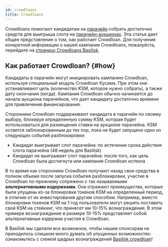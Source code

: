 ```yaml
---
id: crowdloans
title: Crowdloans
---
```


Crowdloans помогают кандидатам на [парачейн](/parachains) собрать достаточно средств для выигрыша слота на [парачейн-аукционах](/parachain_auctions). Эта статья дает общее представление о том, как работает Crowdloan. Для получения конкретной информации о нашей кампании Crowdloans, пожалуйста, перейдите на [страницу Crowdloans Basilisk](/basilisk_crowdloan).


## Как работает Crowdloan? {#how}

Кандидаты в парачейн могут инициировать кампанию Crowdloan, используя специальный модуль Crowdloan Кусама. При этом они устанавливают цель (количество KSM, которое нужно собрать), а также дату окончания (когда). Кампания Crowdloan обычно начинается до начала аукциона парачейнов, что дает кандидату достаточно времени для привлечения финансирования.

Сторонники Crowdloan поддерживают кандидата в парачейн по своему выбору, блокируя определенную сумму KSM, которая будет использоваться для размещения ставки на аукционе парачейна. KSM остается заблокированным до тех пор, пока не будет запущено одно из следующих событий разблокировки:

* Кандидат выигрывает слот парачейна: по истечении срока действия слота парачейна (48 недель для Basilisk)
* Кандидат не выигрывает слот парачейна: после того, как цель Crowdloan была достигнута или кампания Crowdloan истекла

В то время как сторонники Crowdloan получают назад свои средства в полном объеме после запуска события разблокировки, участие в Crowdloan по-прежнему сопряжено с так называемыми **альтернативными издержками**. Они отражают преимущества, которые были упущены из-за блокировки токенов KSM на определенный период, в отличие от их инвестирования другим способом. Например, вместо блокировки токенов KSM на 1 год пользователи могут решить поставить свой KSM на стейкинг, что принесет им 10-15% вознаграждения. В этом примере вознаграждение в размере 10-15% представляет собой альтернативные издержки участия в Crowdloan.

В Basilisk мы сделали все возможное, чтобы нашим спонсорам не приходилось слишком много думать об упущенных возможностях: ознакомьтесь с схемой щедрых вознаграждений [Basilisk crowdloan](/basilisk_crowdloan)!
